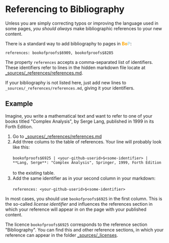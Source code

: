 # Referencing to Bibliography

Unless you are simply correcting typos or improving the language used in some pages, _you should always_ make bibliographic 
references to your new content.

There is a standard way to add bibliography to pages in <strong><span style='color:orange'>Bo</span><span style='color:lightblue'>P</span></strong>:

    references: bookofproofs$6909, bookofproofs$8285

The property `references` accepts a comma-separated list of identifiers. These identifiers refer to lines in the hidden markdown file 
locate at [_sources/_references/references.md](https://github.com/bookofproofs/bookofproofs.github.io/blob/main/_sources/_references/references.md).

If your bibliography is not listed here, just add new lines to `_sources/_references/references.md`, giving it your identifiers.

## Example

Imagine, you write a mathematical text and want to refer to one of your books titled "Complex Analysis", by Serge Lang, published in 1999 in its Forth Edition.

1. Go to [_sources/_references/references.md](https://github.com/bookofproofs/bookofproofs.github.io/blob/main/_sources/_references/references.md)
2. Add three colums to the table of references. Your line will probably look like this:<br><br>
`bookofproofs$6925 | <your-github-userid>$<some-identifier> | **Lang, Serge**: "Complex Analysis", Springer, 1999, Forth Edition`
<br><br> to the existing table. 
3. Add the same identifier as in your second column in your markdown:<br>  
`references: <your-github-userid>$<some-identifier>`<br>

In most cases, you should use `bookofproofs$6925` in the first column. This is the so-called _license identifier_ and influences the references section 
in which your reference will appear in on the page with your published content.

The licence `bookofproofs$6925` corresponds to the reference section "Bibliography". You can find this and other reference sections, in which your reference can appear 
in the folder [_sources/_licenses](https://github.com/bookofproofs/bookofproofs.github.io/tree/main/_sources/_licenses). 



